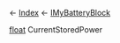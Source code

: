 ← [Index](Api-Index) ← [IMyBatteryBlock](Sandbox.ModAPI.Ingame.IMyBatteryBlock)

[float](System.Single) CurrentStoredPower